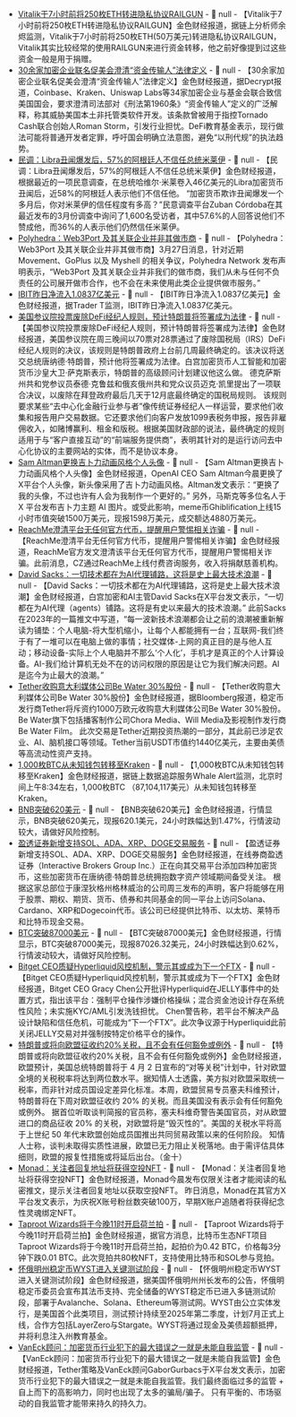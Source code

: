 - [Vitalik于7小时前将250枚ETH转进隐私协议RAILGUN](https://x.com/EmberCN/status/1905064172578316309) - 📰 null - 【Vitalik于7小时前将250枚ETH转进隐私协议RAILGUN】金色财经报道，据链上分析师余烬监测，Vitalik于7小时前将250枚ETH(50万美元)转进隐私协议RAILGUN，Vitalik其实比较经常的使用RAILGUN来进行资金转移，他之前好像提到过这些资金一般是用于捐赠。
- [30余家加密企业联名促美会澄清“资金传输人”法律定义](https://decrypt.co/311686/crypto-giants-seek-clarity-money-transmitter) - 📰 null - 【30余家加密企业联名促美会澄清“资金传输人”法律定义】金色财经报道，据Decrypt报道，Coinbase、Kraken、Uniswap Labs等34家加密企业与基金会联合致信美国国会，要求澄清司法部对《刑法第1960条》“资金传输人”定义的广泛解释，称其威胁美国本土非托管类软件开发。该条款曾被用于指控Tornado Cash联合创始人Roman Storm，引发行业担忧。DeFi教育基金表示，现行做法可能将普通开发者定罪，呼吁国会明确立法意图，避免“以刑代规”的执法趋势。
- [民调：Libra丑闻爆发后，57%的阿根廷人不信任总统米莱伊](https://cointelegraph.com/news/57-percent-argentines-dont-trust-president-javier-milei-after-libra) - 📰 null - 【民调：Libra丑闻爆发后，57%的阿根廷人不信任总统米莱伊】金色财经报道，根据最近的一项民意调查，在总统哈维尔·米莱卷入46亿美元的Libra加密货币丑闻后，近58%的阿根廷人表示他们不信任他。 
“加密货币欺诈丑闻爆发一个多月后，你对米莱伊的信任程度有多高？”民意调查平台Zuban Córdoba在其最近发布的3月份调查中询问了1,600名受访者，其中57.6%的人回答说他们不赞成他，而36%的人表示他们仍然信任米莱伊。
- [Polyhedra：Web3Port 及其关联企业并非其做市商]() - 📰 null - 【Polyhedra：Web3Port 及其关联企业并非其做市商】3月27日消息，针对近期 Movement、GoPlus 以及 Myshell 的相关争议，Polyhedra Network 发布声明表示，“Web3Port 及其关联企业并非我们的做市商，我们从未与任何不负责任的公司展开做市合作，也不会在未来使用此类企业提供做市服务。”
- [IBIT昨日净流入1.0837亿美元](https://x.com/thepfund/status/1905062614608269795) - 📰 null - 【IBIT昨日净流入1.0837亿美元】金色财经报道，据Trader T监测，IBIT昨日净流入1.0837亿美元。
- [美国参议院投票废除DeFi经纪人规则，预计特朗普将签署成为法律](https://www.theblock.co/post/348358/senate-votes-to-repeal-controversial-irs-rule-trump-expected-to-sign?utm_source=twitter&utm_medium=social) - 📰 null - 【美国参议院投票废除DeFi经纪人规则，预计特朗普将签署成为法律】金色财经报道，美国参议院在周三晚间以70票对28票通过了废除国税局（IRS）DeFi经纪人规则的决议，该规则是特朗普政府上台前几周最终确定的。该决议将送交总统唐纳德·特朗普，预计他将签署成为法律。白宫加密货币人工智能和加密货币沙皇大卫·萨克斯表示，特朗普的高级顾问计划建议他这么做。 
德克萨斯州共和党参议员泰德·克鲁兹和俄亥俄州共和党众议员迈克·凯里提出了一项联合决议，以废除在拜登政府最后几天于12月底最终确定的国税局规则。 
该规则要求某些“去中心化金融行业参与者”像传统证券经纪人一样运营，要求他们收集和报告用户交易数据。它还要求他们向客户发放1099表税务申报，报告非雇佣收入，如赌博赢利、租金和版税。根据美国财政部的说法，最终确定的规则适用于与“客户直接互动”的“前端服务提供商”，表明其针对的是运行访问去中心化协议的主要网站的实体，而不是协议本身。
- [Sam Altman更换吉卜力动画风格个人头像]() - 📰 null - 【Sam Altman更换吉卜力动画风格个人头像】金色财经报道，OpenAI CEO Sam Altman今晨更换了X平台个人头像，新头像采用了吉卜力动画风格。Altman发文表示：“更换了我的头像，不过也许有人会为我制作一个更好的。” 
另外，马斯克等多位名人于 X 平台发布吉卜力主题 AI 图片。或受此影响，meme币Ghiblification上线15小时市值突破1500万美元，现报1598万美元，成交额达4880万美元。
- [ReachMe澄清平台无任何官方代币，提醒用户警惕相关诈骗](https://x.com/reachme_io/status/1904977688705765563) - 📰 null - 【ReachMe澄清平台无任何官方代币，提醒用户警惕相关诈骗】金色财经报道，ReachMe官方发文澄清该平台无任何官方代币，提醒用户警惕相关诈骗。此前消息，CZ通过ReachMe上线付费咨询服务，收入将捐献慈善机构。
- [David Sacks：一切技术都在为AI代理铺路，这将是史上最大技术浪潮](https://x.com/DavidSacks/status/1639869665831944193) - 📰 null - 【David Sacks：一切技术都在为AI代理铺路，这将是史上最大技术浪潮】金色财经报道，白宫加密和AI主管David Sacks在X平台发文表示，“一切都在为AI代理（agents）铺路。这将是有史以来最大的技术浪潮。” 
此前Sacks在2023年的一篇推文中写道，“每一波新技术浪潮都会让之前的浪潮被重新解读为铺垫：个人电脑-将大型机缩小，让每个人都能拥有一台；互联网-我们终于有了一堆可以在电脑上做的事情；社交媒体-上网的真正目的是与他人互动；移动设备-实际上个人电脑并不那么‘个人化’，手机才是真正的个人计算设备。AI-我们给计算机无处不在的访问权限的原因是让它为我们解决问题。AI是迄今为止最大的浪潮。”
- [Tether收购意大利媒体公司Be Water 30%股份](https://www.bloomberg.com/news/articles/2025-03-26/tether-is-buying-a-30-stake-in-italian-media-company-be-water?srnd=phx-crypto) - 📰 null - 【Tether收购意大利媒体公司Be Water 30%股份】金色财经报道，据Bloomberg报道，稳定币发行商Tether将斥资约1000万欧元收购意大利媒体公司Be Water 30%股份。Be Water旗下包括播客制作公司Chora Media、Will Media及影视制作发行商Be Water Film。 
此次交易是Tether近期投资热潮的一部分，其此前已涉足农业、AI、脑机接口等领域。Tether当前USDT市值约1440亿美元，主要由美债等高流动性资产支持。
- [1,000枚BTC从未知钱包转移至Kraken](https://x.com/whale_alert/status/1905055846637220130) - 📰 null - 【1,000枚BTC从未知钱包转移至Kraken】金色财经报道，据链上数据追踪服务Whale Alert监测，北京时间上午8:34左右，1,000枚BTC （87,104,117美元）从未知钱包转移至Kraken。
- [BNB突破620美元]() - 📰 null - 【BNB突破620美元】金色财经报道，行情显示，BNB突破620美元，现报620.1美元，24小时跌幅达到1.47%，行情波动较大，请做好风险控制。
- [盈透证券新增支持SOL、ADA、XRP、DOGE交易服务](https://www.bloomberg.com/news/articles/2025-03-26/interactive-brokers-adds-crypto-tokens-associated-with-trump?utm_source=twitter&utm_content=crypto&utm_campaign=socialflow-organic&utm_medium=social) - 📰 null - 【盈透证券新增支持SOL、ADA、XRP、DOGE交易服务】金色财经报道，在线券商盈透证券（Interactive Brokers Group Inc.）正在向其交易平台添加四种加密货币，这些加密货币在唐纳德·特朗普总统拥抱数字资产领域期间备受关注。 
根据这家总部位于康涅狄格州格林威治的公司周三发布的声明，客户将能够在用于股票、期权、期货、货币、债券和共同基金的同一平台上访问Solana、Cardano、XRP和Dogecoin代币。该公司已经提供比特币、以太坊、莱特币和比特币现金交易。
- [BTC突破87000美元]() - 📰 null - 【BTC突破87000美元】金色财经报道，行情显示，BTC突破87000美元，现报87026.32美元，24小时跌幅达到0.62%，行情波动较大，请做好风险控制。
- [Bitget CEO质疑Hyperliquid风控机制，警示其或成为下一个FTX](https://x.com/GracyBitget/status/1904941729834557453) - 📰 null - 【Bitget CEO质疑Hyperliquid风控机制，警示其或成为下一个FTX】金色财经报道，Bitget CEO Gracy Chen公开批评Hyperliquid在JELLY事件中的处置方式，指出该平台：强制平仓操作涉嫌价格操纵；混合资金池设计存在系统性风险；未实施KYC/AML引发洗钱担忧。 
Chen警告称，若平台不解决产品设计缺陷和信任危机，可能成为“下一个FTX”。此次争议源于Hyperliquid此前关闭JELLY交易对并强制按特定价格平仓的操作。
- [特朗普或将向欧盟征收约20%关税，且不会有任何豁免或例外]() - 📰 null - 【特朗普或将向欧盟征收约20%关税，且不会有任何豁免或例外】金色财经报道，欧盟预计，美国总统特朗普将于 4 月 2 日宣布的“对等关税”计划中，针对欧盟全境的关税税率将达到两位数水平。据知情人士透露，美方拟对欧盟采取统一税率，而非针对成员国设定差异化标准。本周，欧盟贸易专员塞夫科维预计，特朗普将在下周对欧盟征收约 20% 的关税。而且美国没有表示会有任何豁免或例外。 
据首位听取谈判简报的官员称，塞夫科维奇警告美国官员，对从欧盟进口的商品征收 20% 的关税，对欧盟将是“毁灭性的”。美国的关税水平将高于上世纪 50 年代末欧盟创始成员国推出共同贸易政策以来的任何阶段。 
知情人士称，谈判未取得实质性进展，欧盟已无力阻止关税落地。由于需评估具体细则，欧盟的报复性措施或将延后出台。（金十）
- [Monad：关注者回复地址将获得空投NFT](https://x.com/monad_xyz/status/1905003274802995328) - 📰 null - 【Monad：关注者回复地址将获得空投NFT】金色财经报道，Monad今晨发布仅限关注者才能阅读的私密推文，提示关注者回复地址以获取空投NFT。 
昨日消息，Monad在其官方X平台发文表示，为庆祝X账号粉丝数突破100万，早期X账户追随者将获得纪念性灵魂绑定NFT。
- [Taproot Wizards将于今晚11时开启荷兰拍](https://x.com/TaprootWizards/status/1904942494715879680) - 📰 null - 【Taproot Wizards将于今晚11时开启荷兰拍】金色财经报道，据官方消息，比特币生态NFT项目Taproot Wizards将于今晚11时开启荷兰拍，起拍价为0.42 BTC，价格每3分钟下跌0.01 BTC。此次竞拍共80枚NFT，支持使用比特币和SOL参与竞拍。
- [怀俄明州稳定币WYST进入关键测试阶段]() - 📰 null - 【怀俄明州稳定币WYST进入关键测试阶段】金色财经报道，据美国怀俄明州州长发布的公告，怀俄明稳定币委员会宣布其法币支持、完全储备的WYST稳定币已进入多链测试阶段，部署于Avalanche、Solana、Ethereum等测试网。WYST由公立实体发行，是美国首个此类项目，测试预计持续至2025年第二季度，计划7月正式上线，合作方包括LayerZero与Stargate。WYST将通过现金及美债超额抵押，并将利息注入州教育基金。
- [VanEck顾问：加密货币行业犯下的最大错误之一就是未能自我监管](https://x.com/gaborgurbacs/status/1905045767544336415) - 📰 null - 【VanEck顾问：加密货币行业犯下的最大错误之一就是未能自我监管】金色财经报道，Tether策略及VanEck顾问GaborGurbacs于X平台发文表示，加密货币行业犯下的最大错误之一就是未能自我监管。我们最终面临过多的监管 + 自上而下的高影响力，同时也出现了太多的骗局/骗子。 
只有平衡的、市场驱动的自我监管才能带来持久的持久力。
